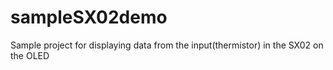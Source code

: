 # sampleSX02demo
Sample project for displaying data from the input(thermistor) in the SX02  on the OLED

